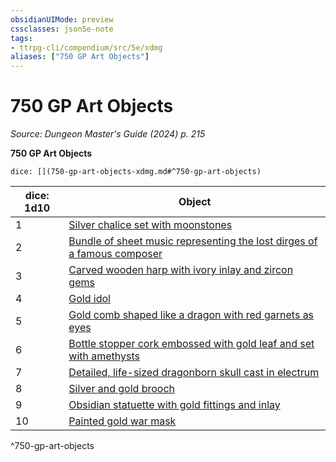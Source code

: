 ```yaml
---
obsidianUIMode: preview
cssclasses: json5e-note
tags:
- ttrpg-cli/compendium/src/5e/xdmg
aliases: ["750 GP Art Objects"]
---
```

# 750 GP Art Objects
*Source: Dungeon Master's Guide (2024) p. 215* 

**750 GP Art Objects**

`dice: [](750-gp-art-objects-xdmg.md#^750-gp-art-objects)`

| dice: 1d10 | Object |
|------------|--------|
| 1 | [Silver chalice set with moonstones](3-Compendium/items/silver-chalice-set-with-moonstones-xdmg.md) |
| 2 | [Bundle of sheet music representing the lost dirges of a famous composer](3-Compendium/items/bundle-of-sheet-music-representing-the-lost-dirges-of-a-famous-composer-xdmg.md) |
| 3 | [Carved wooden harp with ivory inlay and zircon gems](3-Compendium/items/carved-wooden-harp-with-ivory-inlay-and-zircon-gems-xdmg.md) |
| 4 | [Gold idol](3-Compendium/items/gold-idol-xdmg.md) |
| 5 | [Gold comb shaped like a dragon with red garnets as eyes](3-Compendium/items/gold-comb-shaped-like-a-dragon-with-red-garnets-as-eyes-xdmg.md) |
| 6 | [Bottle stopper cork embossed with gold leaf and set with amethysts](3-Compendium/items/bottle-stopper-cork-embossed-with-gold-leaf-and-set-with-amethysts-xdmg.md) |
| 7 | [Detailed, life-sized dragonborn skull cast in electrum](3-Compendium/items/detailed-life-sized-dragonborn-skull-cast-in-electrum-xdmg.md) |
| 8 | [Silver and gold brooch](3-Compendium/items/silver-and-gold-brooch-xdmg.md) |
| 9 | [Obsidian statuette with gold fittings and inlay](3-Compendium/items/obsidian-statuette-with-gold-fittings-and-inlay-xdmg.md) |
| 10 | [Painted gold war mask](3-Compendium/items/painted-gold-war-mask-xdmg.md) |
^750-gp-art-objects